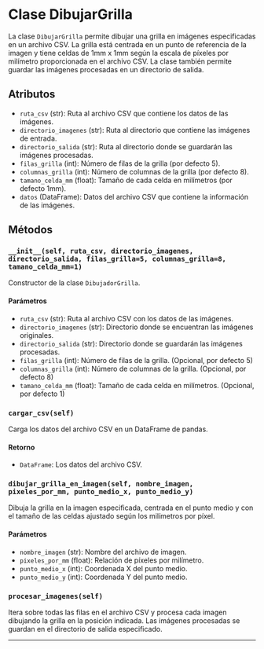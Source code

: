 # Clase DibujarGrilla

La clase `DibujarGrilla` permite dibujar una grilla en imágenes especificadas en un archivo CSV. La grilla está centrada en un punto de referencia de la imagen y tiene celdas de 1mm x 1mm según la escala de píxeles por milímetro proporcionada en el archivo CSV. La clase también permite guardar las imágenes procesadas en un directorio de salida.

## Atributos

- `ruta_csv` (str): Ruta al archivo CSV que contiene los datos de las imágenes.
- `directorio_imagenes` (str): Ruta al directorio que contiene las imágenes de entrada.
- `directorio_salida` (str): Ruta al directorio donde se guardarán las imágenes procesadas.
- `filas_grilla` (int): Número de filas de la grilla (por defecto 5).
- `columnas_grilla` (int): Número de columnas de la grilla (por defecto 8).
- `tamano_celda_mm` (float): Tamaño de cada celda en milímetros (por defecto 1mm).
- `datos` (DataFrame): Datos del archivo CSV que contiene la información de las imágenes.

## Métodos

### `__init__(self, ruta_csv, directorio_imagenes, directorio_salida, filas_grilla=5, columnas_grilla=8, tamano_celda_mm=1)`

Constructor de la clase `DibujadorGrilla`.

#### Parámetros

- `ruta_csv` (str): Ruta al archivo CSV con los datos de las imágenes.
- `directorio_imagenes` (str): Directorio donde se encuentran las imágenes originales.
- `directorio_salida` (str): Directorio donde se guardarán las imágenes procesadas.
- `filas_grilla` (int): Número de filas de la grilla. (Opcional, por defecto 5)
- `columnas_grilla` (int): Número de columnas de la grilla. (Opcional, por defecto 8)
- `tamano_celda_mm` (float): Tamaño de cada celda en milímetros. (Opcional, por defecto 1)

### `cargar_csv(self)`

Carga los datos del archivo CSV en un DataFrame de pandas.

#### Retorno

- `DataFrame`: Los datos del archivo CSV.

### `dibujar_grilla_en_imagen(self, nombre_imagen, pixeles_por_mm, punto_medio_x, punto_medio_y)`

Dibuja la grilla en la imagen especificada, centrada en el punto medio y con el tamaño de las celdas ajustado según los milímetros por píxel.

#### Parámetros

- `nombre_imagen` (str): Nombre del archivo de imagen.
- `pixeles_por_mm` (float): Relación de píxeles por milímetro.
- `punto_medio_x` (int): Coordenada X del punto medio.
- `punto_medio_y` (int): Coordenada Y del punto medio.

### `procesar_imagenes(self)`

Itera sobre todas las filas en el archivo CSV y procesa cada imagen dibujando la grilla en la posición indicada. Las imágenes procesadas se guardan en el directorio de salida especificado.

---


